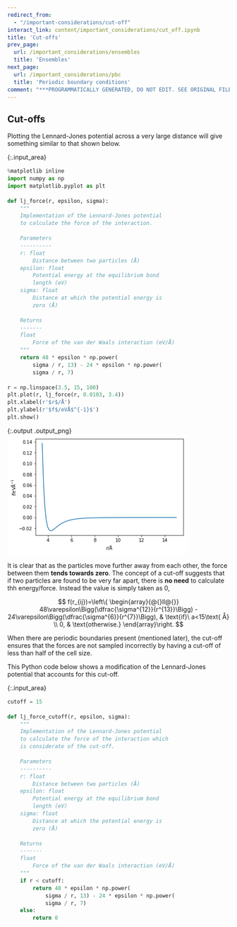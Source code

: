 ```yaml
---
redirect_from:
  - "/important-considerations/cut-off"
interact_link: content/important_considerations/cut_off.ipynb
title: 'Cut-offs'
prev_page:
  url: /important_considerations/ensembles
  title: 'Ensembles'
next_page:
  url: /important_considerations/pbc
  title: 'Periodic boundary conditions'
comment: "***PROGRAMMATICALLY GENERATED, DO NOT EDIT. SEE ORIGINAL FILES IN /content***"
---
```


## Cut-offs

Plotting the Lennard-Jones potential across a very large distance will give something similar to that shown below. 



{:.input_area}
```python
%matplotlib inline
import numpy as np
import matplotlib.pyplot as plt

def lj_force(r, epsilon, sigma):
    """
    Implementation of the Lennard-Jones potential 
    to calculate the force of the interaction.
    
    Parameters
    ----------
    r: float
        Distance between two particles (Å)
    epsilon: float 
        Potential energy at the equilibrium bond 
        length (eV)
    sigma: float 
        Distance at which the potential energy is 
        zero (Å)
    
    Returns
    -------
    float
        Force of the van der Waals interaction (eV/Å)
    """
    return 48 * epsilon * np.power(
        sigma / r, 13) - 24 * epsilon * np.power(
        sigma / r, 7)

r = np.linspace(3.5, 15, 100)
plt.plot(r, lj_force(r, 0.0103, 3.4))
plt.xlabel(r'$r$/Å')
plt.ylabel(r'$f$/eVÅ$^{-1}$')
plt.show()
```



{:.output .output_png}
![png](../images/important_considerations/cut_off_1_0.png)



It is clear that as the particles move further away from each other, the force between them **tends towards zero**. 
The concept of a cut-off suggests that if two particles are found to be very far apart, there is **no need** to calculate thh energy/force. 
Instead the value is simply taken as 0,

$$       f(r_{ij})=\left\{
  \begin{array}{@{}ll@{}}
    48\varepsilon\Bigg(\dfrac{\sigma^{12}}{r^{13}}\Bigg) - 24\varepsilon\Bigg(\dfrac{\sigma^{6}}{r^{7}}\Bigg), & \text{if}\ a<15\text{ Å} \\
    0, & \text{otherwise.}
  \end{array}\right.
$$

When there are periodic boundaries present (mentioned later), the cut-off ensures that the forces are not sampled incorrectly by having a cut-off of less than half of the cell size.  

This Python code below shows a modification of the Lennard-Jones potential that accounts for this cut-off.



{:.input_area}
```python
cutoff = 15 

def lj_force_cutoff(r, epsilon, sigma):
    """
    Implementation of the Lennard-Jones potential 
    to calculate the force of the interaction which 
    is considerate of the cut-off.
    
    Parameters
    ----------
    r: float
        Distance between two particles (Å)
    epsilon: float 
        Potential energy at the equilibrium bond 
        length (eV)
    sigma: float 
        Distance at which the potential energy is 
        zero (Å)
    
    Returns
    -------
    float
        Force of the van der Waals interaction (eV/Å)
    """
    if r < cutoff:
        return 48 * epsilon * np.power(
            sigma / r, 13) - 24 * epsilon * np.power(
            sigma / r, 7)
    else:
        return 0
```


